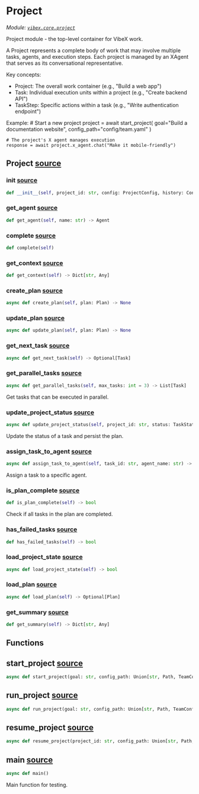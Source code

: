 # Project

*Module: [`vibex.core.project`](https://github.com/dustland/vibex/blob/main/src/vibex/core/project.py)*

Project module - the top-level container for VibeX work.

A Project represents a complete body of work that may involve multiple tasks,
agents, and execution steps. Each project is managed by an XAgent that serves
as its conversational representative.

Key concepts:
- Project: The overall work container (e.g., "Build a web app")
- Task: Individual execution units within a project (e.g., "Create backend API")
- TaskStep: Specific actions within a task (e.g., "Write authentication endpoint")

Example:
    # Start a new project
    project = await start_project(
        goal="Build a documentation website",
        config_path="config/team.yaml"
    )

    # The project's X agent manages execution
    response = await project.x_agent.chat("Make it mobile-friendly")

## Project <a href="https://github.com/dustland/vibex/blob/main/src/vibex/core/project.py#L49" class="source-link" title="View source code">source</a>
### __init__ <a href="https://github.com/dustland/vibex/blob/main/src/vibex/core/project.py#L50" class="source-link" title="View source code">source</a>

```python
def __init__(self, project_id: str, config: ProjectConfig, history: ConversationHistory, message_queue: MessageQueue, agents: Dict[str, Agent], storage: ProjectStorage, initial_goal: str, x_agent: Optional['XAgent'] = None)
```
### get_agent <a href="https://github.com/dustland/vibex/blob/main/src/vibex/core/project.py#L75" class="source-link" title="View source code">source</a>

```python
def get_agent(self, name: str) -> Agent
```
### complete <a href="https://github.com/dustland/vibex/blob/main/src/vibex/core/project.py#L80" class="source-link" title="View source code">source</a>

```python
def complete(self)
```
### get_context <a href="https://github.com/dustland/vibex/blob/main/src/vibex/core/project.py#L84" class="source-link" title="View source code">source</a>

```python
def get_context(self) -> Dict[str, Any]
```
### create_plan <a href="https://github.com/dustland/vibex/blob/main/src/vibex/core/project.py#L104" class="source-link" title="View source code">source</a>

```python
async def create_plan(self, plan: Plan) -> None
```
### update_plan <a href="https://github.com/dustland/vibex/blob/main/src/vibex/core/project.py#L109" class="source-link" title="View source code">source</a>

```python
async def update_plan(self, plan: Plan) -> None
```
### get_next_task <a href="https://github.com/dustland/vibex/blob/main/src/vibex/core/project.py#L115" class="source-link" title="View source code">source</a>

```python
async def get_next_task(self) -> Optional[Task]
```
### get_parallel_tasks <a href="https://github.com/dustland/vibex/blob/main/src/vibex/core/project.py#L120" class="source-link" title="View source code">source</a>

```python
async def get_parallel_tasks(self, max_tasks: int = 3) -> List[Task]
```

Get tasks that can be executed in parallel.

### update_project_status <a href="https://github.com/dustland/vibex/blob/main/src/vibex/core/project.py#L126" class="source-link" title="View source code">source</a>

```python
async def update_project_status(self, project_id: str, status: TaskStatus) -> bool
```

Update the status of a task and persist the plan.

### assign_task_to_agent <a href="https://github.com/dustland/vibex/blob/main/src/vibex/core/project.py#L139" class="source-link" title="View source code">source</a>

```python
async def assign_task_to_agent(self, task_id: str, agent_name: str) -> bool
```

Assign a task to a specific agent.

### is_plan_complete <a href="https://github.com/dustland/vibex/blob/main/src/vibex/core/project.py#L158" class="source-link" title="View source code">source</a>

```python
def is_plan_complete(self) -> bool
```

Check if all tasks in the plan are completed.

### has_failed_tasks <a href="https://github.com/dustland/vibex/blob/main/src/vibex/core/project.py#L164" class="source-link" title="View source code">source</a>

```python
def has_failed_tasks(self) -> bool
```
### load_project_state <a href="https://github.com/dustland/vibex/blob/main/src/vibex/core/project.py#L181" class="source-link" title="View source code">source</a>

```python
async def load_project_state(self) -> bool
```
### load_plan <a href="https://github.com/dustland/vibex/blob/main/src/vibex/core/project.py#L200" class="source-link" title="View source code">source</a>

```python
async def load_plan(self) -> Optional[Plan]
```
### get_summary <a href="https://github.com/dustland/vibex/blob/main/src/vibex/core/project.py#L205" class="source-link" title="View source code">source</a>

```python
def get_summary(self) -> Dict[str, Any]
```
## Functions

## start_project <a href="https://github.com/dustland/vibex/blob/main/src/vibex/core/project.py#L232" class="source-link" title="View source code">source</a>

```python
async def start_project(goal: str, config_path: Union[str, Path, TeamConfig], project_id: Optional[str] = None, workspace_dir: Optional[Path] = None) -> Project
```
## run_project <a href="https://github.com/dustland/vibex/blob/main/src/vibex/core/project.py#L305" class="source-link" title="View source code">source</a>

```python
async def run_project(goal: str, config_path: Union[str, Path, TeamConfig], project_id: Optional[str] = None) -> AsyncGenerator[Message, None]
```
## resume_project <a href="https://github.com/dustland/vibex/blob/main/src/vibex/core/project.py#L326" class="source-link" title="View source code">source</a>

```python
async def resume_project(project_id: str, config_path: Union[str, Path, TeamConfig]) -> Project
```
## main <a href="https://github.com/dustland/vibex/blob/main/src/vibex/core/project.py#L419" class="source-link" title="View source code">source</a>

```python
async def main()
```

Main function for testing.
